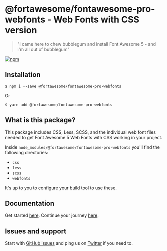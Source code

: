 # @fortawesome/fontawesome-pro-webfonts - Web Fonts with CSS version

> "I came here to chew bubblegum and install Font Awesome 5 - and I'm all out of bubblegum"

[![npm](https://img.shields.io/npm/v/@fortawesome/fontawesome-pro-webfonts.svg?style=flat-square)](https://www.npmjs.com/package/@fortawesome/fontawesome-pro-webfonts)

## Installation

```
$ npm i --save @fortawesome/fontawesome-pro-webfonts
```

Or

```
$ yarn add @fortawesome/fontawesome-pro-webfonts
```

## What is this package?

This package includes CSS, Less, SCSS, and the individual web font files needed to get Font Awesome 5 Web Fonts with CSS working in your project.

Inside `node_modules/@fortawesome/fontawesome-pro-webfonts` you'll find the following directories:

* `css`
* `less`
* `scss`
* `webfonts`

It's up to you to configure your build tool to use these.

## Documentation

Get started [here](https://fontawesome.com/get-started/web-fonts-with-css). Continue your journey [here](https://fontawesome.com/how-to-use/web-fonts-with-css).

## Issues and support

Start with [GitHub issues](https://github.com/FortAwesome/Font-Awesome/issues) and ping us on [Twitter](https://twitter.com/fontawesome) if you need to.

